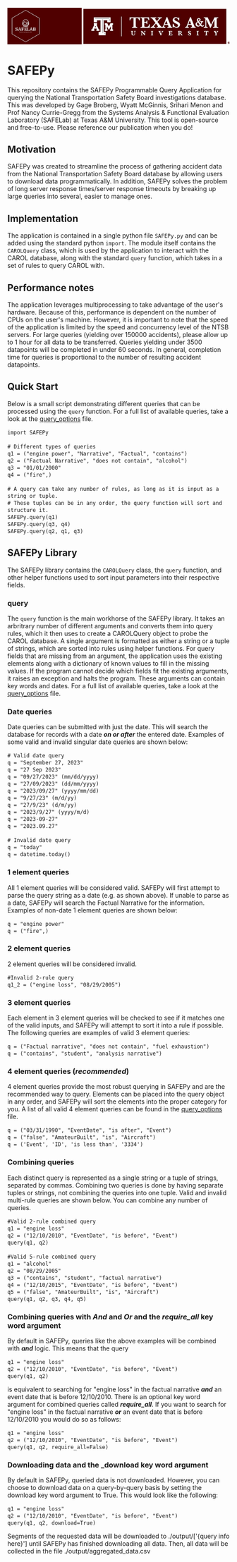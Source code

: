 <p align="center">
  <img src="SAFELogoBar.png"/>
</p>

# SAFEPy
This repository contains the SAFEPy Programmable Query Application for querying the National Transportation Safety Board investigations database.
This was developed by Gage Broberg, Wyatt McGinnis, Srihari Menon and Prof Nancy Currie-Gregg from the Systems Analysis & Functional Evaluation Laboratory (SAFELab) at Texas A&M University.
This tool is open-source and free-to-use. Please reference our publication when you do!

## Motivation
SAFEPy was created to streamline the process of gathering accident data from the National Transportation Safety Board database by allowing users to download data programmatically. In addition, SAFEPy solves the problem of long server response times/server response timeouts by breaking up large queries into several, easier to manage ones.

## Implementation
The application is contained in a single python file `SAFEPy.py` and can be added using the standard python `import`. The module itself contains the `CAROLQuery` class, which is used by the application to interact with the CAROL database, along with the standard `query` function, which takes in a set of rules to query CAROL with.

## Performance notes
The application leverages multiprocessing to take advantage of the user's hardware. Because of this, performance is dependent on the number of CPUs on the user's machine. However, it is important to note that the speed of the application is limited by the speed and concurrency level of the NTSB servers. For large queries (yielding over 150000 accidents), please allow up to 1 hour for all data to be transferred. Queries yielding under 3500 datapoints will be completed in under 60 seconds. In general, completion time for queries is proportional to the number of resulting accident datapoints. 

## Quick Start
Below is a small script demonstrating different queries that can be processed using the `query` function. For a full list of available queries, take a look at the [query_options](query_options.md) file.

```
import SAFEPy

# Different types of queries
q1 = ("engine power", "Narrative", "Factual", "contains")
q2 = ("Factual Narrative", "does not contain", "alcohol")
q3 = "01/01/2000"
q4 = ("fire",)

# A query can take any number of rules, as long as it is input as a string or tuple. 
# These tuples can be in any order, the query function will sort and structure it. 
SAFEPy.query(q1)
SAFEPy.query(q3, q4)
SAFEPy.query(q2, q1, q3)
```
## SAFEPy Library
The SAFEPy library contains the `CAROLQuery` class, the `query` function, and other helper functions used to sort input parameters into their respective fields.

### query
The `query` function is the main workhorse of the SAFEPy library. It takes an arbritrary number of different arguments and converts them into query rules, which it then uses to create a CAROLQuery object to probe the CAROL database. A single argument is formatted as either a string or a tuple of strings, which are sorted into rules using helper functions. For query fields that are missing from an argument, the application uses the existing elements along with a dictionary of known values to fill in the missing values. If the program cannot decide which fields fit the existing arguments, it raises an exception and halts the program. These arguments can contain key words and dates. For a full list of available queries, take a look at the [query_options](query_options.md) file.

### Date queries
Date queries can be submitted with just the date. This will search the database for records with a date ___on or after___ the entered date. Examples of some valid and invalid singular date queries are shown below:
```
# Valid date query
q = "September 27, 2023"
q = "27 Sep 2023"
q = "09/27/2023" (mm/dd/yyyy)
q = "27/09/2023" (dd/mm/yyyy)
q = "2023/09/27" (yyyy/mm/dd)
q = "9/27/23" (m/d/yy)
q = "27/9/23" (d/m/yy)
q = "2023/9/27" (yyyy/m/d)
q = "2023-09-27"
q = "2023.09.27"

# Invalid date query
q = "today"
q = datetime.today()
```

### 1 element queries
All 1 element queries will be considered valid. SAFEPy will first attempt to parse the query string as a date (e.g. as shown above). If unable to parse as a date, SAFEPy will search the Factual Narrative for the information. Examples of non-date 1 element queries are shown below:
```
q = "engine power"
q = ("fire",)
```

### 2 element queries
2 element queries will be considered invalid.
```
#Invalid 2-rule query
q1_2 = ("engine loss", "08/29/2005")
```

### 3 element queries
Each element in 3 element queries will be checked to see if it matches one of the valid inputs, and SAFEPy will attempt to sort it into a rule if possible. The following queries are examples of valid 3 element queries:
```
q = ("Factual narrative", "does not contain", "fuel exhaustion")
q = ("contains", "student", "analysis narrative")
```

### 4 element queries (___recommended___)
4 element queries provide the most robust querying in SAFEPy and are the recommended way to query. Elements can be placed into the query object in any order, and SAFEPy will sort the elements into the proper category for you. A list of all valid 4 element queries can be found in the [query_options](query_options.md) file.
```
q = ("03/31/1990", "EventDate", "is after", "Event")
q = ("false", "AmateurBuilt", "is", "Aircraft")
q = ('Event', 'ID', 'is less than', '3334')
```

### Combining queries
Each distinct query is represented as a single string or a tuple of strings, separated by commas. Combining two queries is done by having separate tuples or strings, not combining the queries into one tuple. Valid and invalid multi-rule queries are shown below. You can combine any number of queries.

```
#Valid 2-rule combined query
q1 = "engine loss"
q2 = ("12/10/2010", "EventDate", "is before", "Event")
query(q1, q2)

#Valid 5-rule combined query
q1 = "alcohol"
q2 = "08/29/2005"
q3 = ("contains", "student", "factual narrative")
q4 = ("12/10/2015", "EventDate", "is before", "Event")
q5 = ("false", "AmateurBuilt", "is", "Aircraft")
query(q1, q2, q3, q4, q5)
```

### Combining queries with ___And___ and ___Or___ and the ___require_all___ key word argument
By default in SAFEPy, queries like the above examples will be combined with ___and___ logic. This means that the query
```
q1 = "engine loss"
q2 = ("12/10/2010", "EventDate", "is before", "Event")
query(q1, q2)
```
is equivalent to searching for "engine loss" in the factual narrative ___and___ an event date that is before 12/10/2010. There is an optional key word argument for combined queries called ___require_all___. If you want to search for "engine loss" in the factual narrative ___or___ an event date that is before 12/10/2010 you would do so as follows:
```
q1 = "engine loss"
q2 = ("12/10/2010", "EventDate", "is before", "Event")
query(q1, q2, require_all=False)
```

### Downloading data and the ___download__ key word argument
By default in SAFEPy, queried data is not downloaded. However, you can choose to download data on a query-by-query basis by setting the download key word argument to True. This would look like the following:
```
q1 = "engine loss"
q2 = ("12/10/2010", "EventDate", "is before", "Event")
query(q1, q2, download=True)
```
Segments of the requested data will be downloaded to ./output/['{query info here}'] until SAFEPy has finished downloading all data. Then, all data will be collected in the file ./output/aggregated_data.csv
